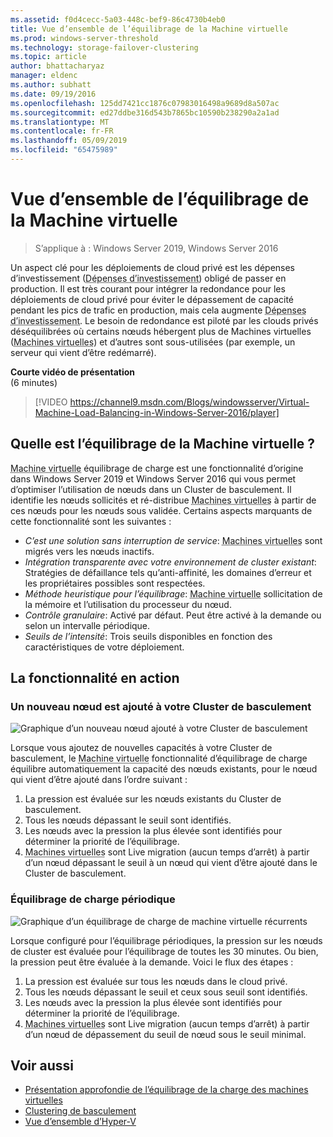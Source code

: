 ```yaml
---
ms.assetid: f0d4cecc-5a03-448c-bef9-86c4730b4eb0
title: Vue d’ensemble de l’équilibrage de la Machine virtuelle
ms.prod: windows-server-threshold
ms.technology: storage-failover-clustering
ms.topic: article
author: bhattacharyaz
manager: eldenc
ms.author: subhatt
ms.date: 09/19/2016
ms.openlocfilehash: 125dd7421cc1876c07983016498a9689d8a507ac
ms.sourcegitcommit: ed27ddbe316d543b7865bc10590b238290a2a1ad
ms.translationtype: MT
ms.contentlocale: fr-FR
ms.lasthandoff: 05/09/2019
ms.locfileid: "65475989"
---
```

# <a name="virtual-machine-load-balancing-overview"></a>Vue d’ensemble de l’équilibrage de la Machine virtuelle

> S’applique à : Windows Server 2019, Windows Server 2016

Un aspect clé pour les déploiements de cloud privé est les dépenses d’investissement (<abbr title="dépenses d’investissement">Dépenses d’investissement</abbr>) obligé de passer en production. Il est très courant pour intégrer la redondance pour les déploiements de cloud privé pour éviter le dépassement de capacité pendant les pics de trafic en production, mais cela augmente <abbr title="dépenses d’investissement">Dépenses d’investissement</abbr>. Le besoin de redondance est piloté par les clouds privés déséquilibrées où certains nœuds hébergent plus de Machines virtuelles (<abbr title="machines virtuelles">Machines virtuelles</abbr>) et d’autres sont sous-utilisées (par exemple, un serveur qui vient d’être redémarré).

<strong>Courte vidéo de présentation</strong><br>(6 minutes)<br>
> [!VIDEO https://channel9.msdn.com/Blogs/windowsserver/Virtual-Machine-Load-Balancing-in-Windows-Server-2016/player]

## <a id="what-is-vm-load-balancing"></a>Quelle est l’équilibrage de la Machine virtuelle ?
<abbr title="machine virtuelle">Machine virtuelle</abbr> équilibrage de charge est une fonctionnalité d’origine dans Windows Server 2019 et Windows Server 2016 qui vous permet d’optimiser l’utilisation de nœuds dans un Cluster de basculement. Il identifie les nœuds sollicités et ré-distribue <abbr title="machines virtuelles">Machines virtuelles</abbr> à partir de ces nœuds pour les nœuds sous validée. Certains aspects marquants de cette fonctionnalité sont les suivantes :

* *C’est une solution sans interruption de service*: <abbr title="Machines virtuelles">Machines virtuelles</abbr> sont migrés vers les nœuds inactifs.
* *Intégration transparente avec votre environnement de cluster existant*: Stratégies de défaillance tels qu’anti-affinité, les domaines d’erreur et les propriétaires possibles sont respectées.
* *Méthode heuristique pour l’équilibrage*: <abbr title="machine virtuelle">Machine virtuelle</abbr> sollicitation de la mémoire et l’utilisation du processeur du nœud.
* *Contrôle granulaire*: Activé par défaut. Peut être activé à la demande ou selon un intervalle périodique.
* *Seuils de l’intensité*: Trois seuils disponibles en fonction des caractéristiques de votre déploiement.

## <a id="feature-in-action"></a>La fonctionnalité en action
### <a id="new-node-added"></a>Un nouveau nœud est ajouté à votre Cluster de basculement
![Graphique d’un nouveau nœud ajouté à votre Cluster de basculement](media/vm-load-balancing/overview-VM-load-balancing-1.png)

Lorsque vous ajoutez de nouvelles capacités à votre Cluster de basculement, le <abbr title="machine virtuelle">Machine virtuelle</abbr> fonctionnalité d’équilibrage de charge équilibre automatiquement la capacité des nœuds existants, pour le nœud qui vient d’être ajouté dans l’ordre suivant :

1. La pression est évaluée sur les nœuds existants du Cluster de basculement.
2. Tous les nœuds dépassant le seuil sont identifiés.
3. Les nœuds avec la pression la plus élevée sont identifiés pour déterminer la priorité de l’équilibrage.
4. <abbr title="Machines virtuelles">Machines virtuelles</abbr> sont Live migration (aucun temps d’arrêt) à partir d’un nœud dépassant le seuil à un nœud qui vient d’être ajouté dans le Cluster de basculement.

### <a id="recurring-load-balancing"></a>Équilibrage de charge périodique
![Graphique d’un équilibrage de charge de machine virtuelle récurrents](media/vm-load-balancing/overview-VM-load-balancing-2.png)

Lorsque configuré pour l’équilibrage périodiques, la pression sur les nœuds de cluster est évaluée pour l’équilibrage de toutes les 30 minutes. Ou bien, la pression peut être évaluée à la demande. Voici le flux des étapes :

1. La pression est évaluée sur tous les nœuds dans le cloud privé.
2. Tous les nœuds dépassant le seuil et ceux sous seuil sont identifiés.
3. Les nœuds avec la pression la plus élevée sont identifiés pour déterminer la priorité de l’équilibrage.
4. <abbr title="Machines virtuelles">Machines virtuelles</abbr> sont Live migration (aucun temps d’arrêt) à partir d’un nœud de dépassement du seuil de nœud sous le seuil minimal.

## <a name="see-also"></a>Voir aussi
* [Présentation approfondie de l’équilibrage de la charge des machines virtuelles](vm-load-balancing-deep-dive.md)
* [Clustering de basculement](failover-clustering-overview.md)
* [Vue d’ensemble d’Hyper-V](../virtualization/hyper-v/Hyper-V-on-Windows-Server.md)
